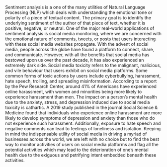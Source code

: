 Sentiment analysis is a one of the many utilities of Natural Language Processing (NLP) which deals with understanding the emotional tone or polarity of a piece of textual content. The primary goal is to identify the underlying sentiment of the author of that piece of text, whether it is positive, negative, or neutral. One of the major real-world applications of sentiment analysis is social media monitoring, where we are concerned with the emotional nature of comments, tweets, or posts that users interacting with these social media websites propagate. 
With the advent of social media, people across the globe have found a platform to connect, share, and communicate. However, with all the benefits that social media has bestowed upon us over the past decade, it has also experienced an extremely dark side. Social media toxicity refers to the malignant, malicious, and vile behaviour that users exhibit on social media platforms. Some common forms of toxic actions by users include cyberbullying, harassment, hate speech, trolling, and spreading misinformation. According to a report by the Pew Research Center, around 41% of Americans have experienced online harassment, with women and minorities being more likely to experience harassment than men.
The impact on a person’s mental health due to the anxiety, stress, and depression induced due to social media toxicity is cathartic. A 2019 study published in the journal Social Science & Medicine found that individuals who experience online harassment are more likely to develop symptoms of depression and anxiety than those who do not experience such harassment. Additionally, exposure to hate speech and negative comments can lead to feelings of loneliness and isolation. 
Keeping in mind the indispensable utility of social media in driving a myriad of businesses across the world, we are left with no choice but to find the best way to monitor activities of users on social media platforms and flag all the potential activities which may lead to the deterioration of one’s mental health due to the exiguous and petrifying intent embedded beneath these activities.
